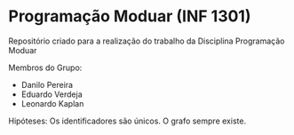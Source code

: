 Programação Moduar (INF 1301)
=================

Repositório criado para a realização do trabalho da Disciplina Programação Moduar

Membros do Grupo:

* Danilo Pereira
* Eduardo Verdeja
* Leonardo Kaplan

Hipóteses:
Os identificadores são únicos.
O grafo sempre existe.
